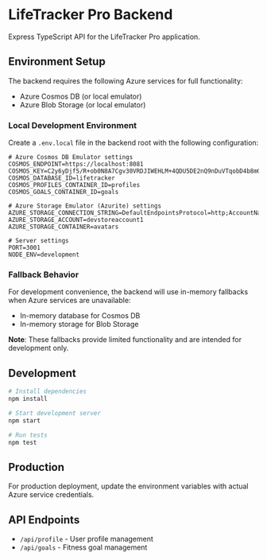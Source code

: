 # LifeTracker Pro Backend

Express TypeScript API for the LifeTracker Pro application.

## Environment Setup

The backend requires the following Azure services for full functionality:

- Azure Cosmos DB (or local emulator)
- Azure Blob Storage (or local emulator)

### Local Development Environment

Create a `.env.local` file in the backend root with the following configuration:

```env
# Azure Cosmos DB Emulator settings
COSMOS_ENDPOINT=https://localhost:8081
COSMOS_KEY=C2y6yDjf5/R+ob0N8A7Cgv30VRDJIWEHLM+4QDU5DE2nQ9nDuVTqobD4b8mGGyPMbIZnqyMsEcaGQy67XIw/Jw==
COSMOS_DATABASE_ID=lifetracker
COSMOS_PROFILES_CONTAINER_ID=profiles
COSMOS_GOALS_CONTAINER_ID=goals

# Azure Storage Emulator (Azurite) settings
AZURE_STORAGE_CONNECTION_STRING=DefaultEndpointsProtocol=http;AccountName=devstoreaccount1;AccountKey=Eby8vdM02xNOcqFlqUwJPLlmEtlCDXJ1OUzFT50uSRZ6IFsuFq2UVErCz4I6tq/K1SZFPTOtr/KBHBeksoGMGw==;BlobEndpoint=http://127.0.0.1:10000/devstoreaccount1;
AZURE_STORAGE_ACCOUNT=devstoreaccount1
AZURE_STORAGE_CONTAINER=avatars

# Server settings
PORT=3001
NODE_ENV=development
```

### Fallback Behavior

For development convenience, the backend will use in-memory fallbacks when Azure services are unavailable:

- In-memory database for Cosmos DB
- In-memory storage for Blob Storage

**Note**: These fallbacks provide limited functionality and are intended for development only.

## Development

```bash
# Install dependencies
npm install

# Start development server
npm start

# Run tests
npm test
```

## Production

For production deployment, update the environment variables with actual Azure service credentials.

## API Endpoints

- `/api/profile` - User profile management
- `/api/goals` - Fitness goal management 